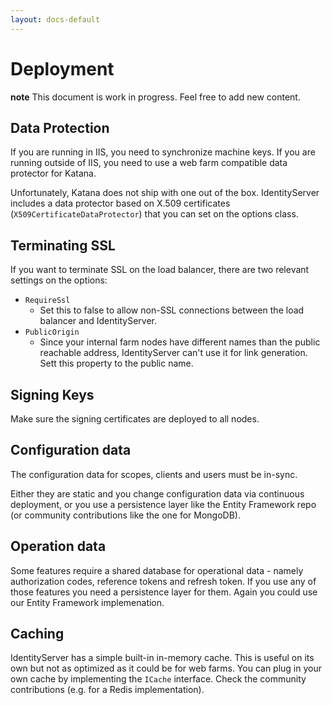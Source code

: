 ```yaml
---
layout: docs-default
---
```


# Deployment

**note** This document is work in progress. Feel free to add new content.

## Data Protection

If you are running in IIS, you need to synchronize machine keys. If you are running outside of IIS,
you need to use a web farm compatible data protector for Katana.

Unfortunately, Katana does not ship with one out of the box. IdentityServer includes a data protector based on
X.509 certificates (`X509CertificateDataProtector`) that you can set on the options class.

## Terminating SSL

If you want to terminate SSL on the load balancer, there are two relevant settings on the options:

 * `RequireSsl`
     * Set this to false to allow non-SSL connections between the load balancer and IdentityServer.
 * `PublicOrigin`
    * Since your internal farm nodes have different names than the public reachable address, IdentityServer can't use it
      for link generation. Sett this property to the public name.

## Signing Keys

Make sure the signing certificates are deployed to all nodes.

## Configuration data

The configuration data for scopes, clients and users must be in-sync.

Either they are static and you change configuration data via continuous deployment, or you use a persistence layer like
the Entity Framework repo (or community contributions like the one for MongoDB).

## Operation data

Some features require a shared database for operational data - namely authorization codes, reference tokens and refresh token.
If you use any of those features you need a persistence layer for them. Again you could use our Entity Framework implemenation.

## Caching

IdentityServer has a simple built-in in-memory cache. This is useful on its own but not as optimized as it could be for web farms.
You can plug in your own cache by implementing the `ICache` interface. Check the community contributions (e.g. for a Redis implementation).

